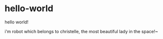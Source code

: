 # hello-world
hello world!

i'm robot which belongs to christelle, the most beautiful lady in the space!~
